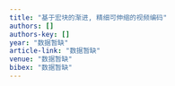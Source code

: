```yaml
---
title: "基于宏块的渐进, 精细可伸缩的视频编码"
authors: []
authors-key: []
year: "数据暂缺"
article-link: "数据暂缺"
venue: "数据暂缺"
bibex: "数据暂缺"
---
```


